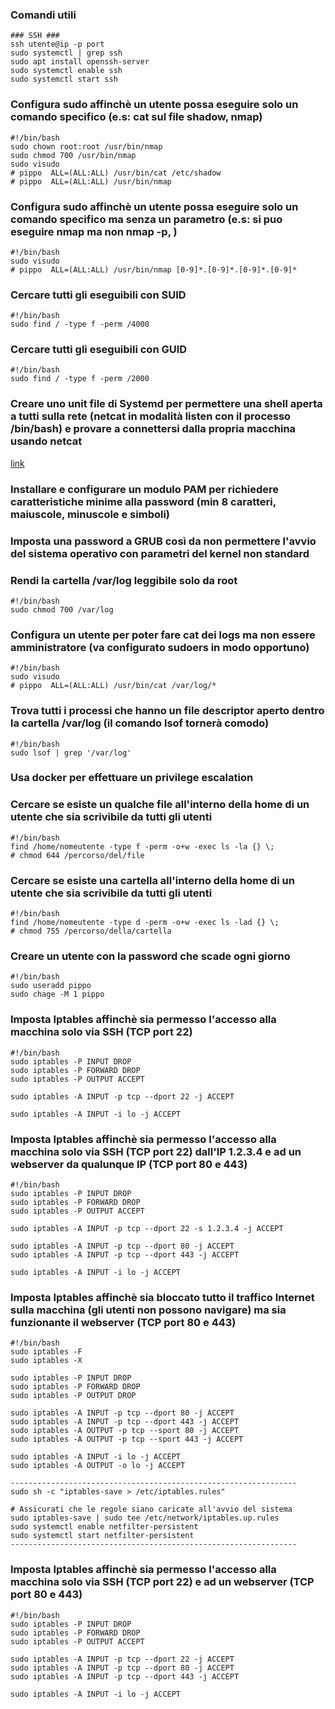 ### Comandi utili
```
### SSH ###
ssh utente@ip -p port
sudo systemctl | grep ssh
sudo apt install openssh-server
sudo systemctl enable ssh
sudo systemctl start ssh
```
### Configura sudo affinchè un utente possa eseguire solo un comando specifico (e.s: cat sul file shadow, nmap)
```
#!/bin/bash
sudo chown root:root /usr/bin/nmap
sudo chmod 700 /usr/bin/nmap
sudo visudo
# pippo  ALL=(ALL:ALL) /usr/bin/cat /etc/shadow
# pippo  ALL=(ALL:ALL) /usr/bin/nmap
```
### Configura sudo affinchè un utente possa eseguire solo un comando specifico ma senza un parametro (e.s: si puo eseguire nmap ma non nmap -p, )
```
#!/bin/bash
sudo visudo
# pippo  ALL=(ALL:ALL) /usr/bin/nmap [0-9]*.[0-9]*.[0-9]*.[0-9]*
```
### Cercare tutti gli eseguibili con SUID
```
#!/bin/bash
sudo find / -type f -perm /4000
```
### Cercare tutti gli eseguibili con GUID
```
#!/bin/bash
sudo find / -type f -perm /2000
```
### Creare uno unit file di Systemd per permettere una shell aperta a tutti sulla rete (netcat in modalità listen con il processo /bin/bash) e provare a connettersi dalla propria macchina usando netcat
[link](https://github.com/IC-99/cybersecurity/blob/main/esonero%202/unit%C3%A0.txt)
### Installare e configurare un modulo PAM per richiedere caratteristiche minime alla password (min 8 caratteri, maiuscole, minuscole e simboli)

### Imposta una password a GRUB così da non permettere l'avvio del sistema operativo con parametri del kernel non standard

### Rendi la cartella /var/log leggibile solo da root
```
#!/bin/bash
sudo chmod 700 /var/log
```
### Configura un utente per poter fare cat dei logs ma non essere amministratore (va configurato sudoers in modo opportuno)
```
#!/bin/bash
sudo visudo
# pippo  ALL=(ALL:ALL) /usr/bin/cat /var/log/*
```
### Trova tutti i processi che hanno un file descriptor aperto dentro la cartella /var/log (il comando lsof tornerà comodo)
```
#!/bin/bash
sudo lsof | grep '/var/log'
```
### Usa docker per effettuare un privilege escalation

### Cercare se esiste un qualche file all'interno della home di un utente che sia scrivibile da tutti gli utenti
```
#!/bin/bash
find /home/nomeutente -type f -perm -o+w -exec ls -la {} \;
# chmod 644 /percorso/del/file
```
### Cercare se esiste una cartella all'interno della home di un utente che sia scrivibile da tutti gli utenti
```
#!/bin/bash
find /home/nomeutente -type d -perm -o+w -exec ls -lad {} \;
# chmod 755 /percorso/della/cartella
```
### Creare un utente con la password che scade ogni giorno
```
#!/bin/bash
sudo useradd pippo
sudo chage -M 1 pippo
```
### Imposta Iptables affinchè sia permesso l'accesso alla macchina solo via SSH (TCP port 22)
```
#!/bin/bash
sudo iptables -P INPUT DROP
sudo iptables -P FORWARD DROP
sudo iptables -P OUTPUT ACCEPT

sudo iptables -A INPUT -p tcp --dport 22 -j ACCEPT

sudo iptables -A INPUT -i lo -j ACCEPT
```
### Imposta Iptables affinchè sia permesso l'accesso alla macchina solo via SSH (TCP port 22) dall'IP 1.2.3.4 e ad un webserver da qualunque IP (TCP port 80 e 443)
```
#!/bin/bash
sudo iptables -P INPUT DROP
sudo iptables -P FORWARD DROP
sudo iptables -P OUTPUT ACCEPT

sudo iptables -A INPUT -p tcp --dport 22 -s 1.2.3.4 -j ACCEPT

sudo iptables -A INPUT -p tcp --dport 80 -j ACCEPT
sudo iptables -A INPUT -p tcp --dport 443 -j ACCEPT

sudo iptables -A INPUT -i lo -j ACCEPT
```
### Imposta Iptables affinchè sia bloccato tutto il traffico Internet sulla macchina (gli utenti non possono navigare) ma sia funzionante il webserver (TCP port 80 e 443)
```
#!/bin/bash
sudo iptables -F
sudo iptables -X

sudo iptables -P INPUT DROP
sudo iptables -P FORWARD DROP
sudo iptables -P OUTPUT DROP

sudo iptables -A INPUT -p tcp --dport 80 -j ACCEPT
sudo iptables -A INPUT -p tcp --dport 443 -j ACCEPT
sudo iptables -A OUTPUT -p tcp --sport 80 -j ACCEPT
sudo iptables -A OUTPUT -p tcp --sport 443 -j ACCEPT

sudo iptables -A INPUT -i lo -j ACCEPT
sudo iptables -A OUTPUT -o lo -j ACCEPT

----------------------------------------------------------------
sudo sh -c "iptables-save > /etc/iptables.rules"

# Assicurati che le regole siano caricate all'avvio del sistema
sudo iptables-save | sudo tee /etc/network/iptables.up.rules
sudo systemctl enable netfilter-persistent
sudo systemctl start netfilter-persistent
----------------------------------------------------------------
```
### Imposta Iptables affinchè sia permesso l'accesso alla macchina solo via SSH (TCP port 22) e ad un webserver (TCP port 80 e 443)
```
#!/bin/bash
sudo iptables -P INPUT DROP
sudo iptables -P FORWARD DROP
sudo iptables -P OUTPUT ACCEPT

sudo iptables -A INPUT -p tcp --dport 22 -j ACCEPT
sudo iptables -A INPUT -p tcp --dport 80 -j ACCEPT
sudo iptables -A INPUT -p tcp --dport 443 -j ACCEPT

sudo iptables -A INPUT -i lo -j ACCEPT
```
